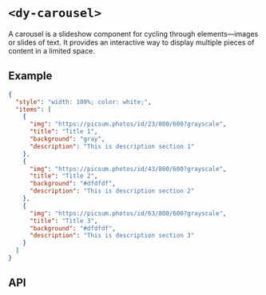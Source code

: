 # `<dy-carousel>`

A carousel is a slideshow component for cycling through elements—images or slides of text. It provides an interactive way to display multiple pieces of content in a limited space.

## Example

<gbp-example name="dy-carousel" src="https://esm.sh/duoyun-ui/elements/carousel">

```json
{
  "style": "width: 100%; color: white;",
  "items": [
    {
      "img": "https://picsum.photos/id/23/800/600?grayscale",
      "title": "Title 1",
      "background": "gray",
      "description": "This is description section 1"
    },
    {
      "img": "https://picsum.photos/id/43/800/600?grayscale",
      "title": "Title 2",
      "background": "#dfdfdf",
      "description": "This is description section 2"
    },
    {
      "img": "https://picsum.photos/id/63/800/600?grayscale",
      "title": "Title 3",
      "background": "#dfdfdf",
      "description": "This is description section 3"
    }
  ]
}
```

</gbp-example>

## API

<gbp-api src="/src/elements/carousel.ts"></gbp-api>
